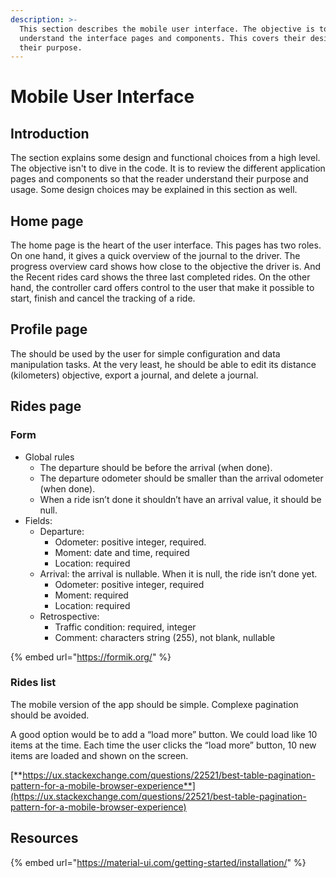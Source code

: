 ```yaml
---
description: >-
  This section describes the mobile user interface. The objective is to
  understand the interface pages and components. This covers their design and
  their purpose.
---
```


# Mobile User Interface

## **Introduction**

The section explains some design and functional choices from a high level. The objective isn't to dive in the code. It is to review the different application pages and components so that the reader understand their purpose and usage. Some design choices may be explained in this section as well. 

## **Home page**

The home page is the heart of the user interface. This pages has two roles. On one hand, it gives a quick overview of the journal to the driver. The progress overview card shows how close to the objective the driver is. And the Recent rides card shows the three last completed rides. On the other hand, the controller card offers control to the user that make it possible to start, finish and cancel the tracking of a ride.

## Profile page

The should be used by the user for simple configuration and data manipulation tasks. At the very least, he should be able to edit its distance \(kilometers\) objective, export a journal, and delete a journal.

## **Rides page**

### **Form**

* Global rules
  * The departure should be before the arrival \(when done\).
  * The departure odometer should be smaller than the arrival odometer \(when done\).
  * When a ride isn’t done it shouldn’t have an arrival value, it should be null.
* Fields:
  * Departure:
    * Odometer: positive integer, required.
    * Moment: date and time, required
    * Location: required
  * Arrival: the arrival is nullable. When it is null, the ride isn’t done yet.
    * Odometer: positive integer, required
    * Moment: required
    * Location: required
  * Retrospective:
    * Traffic condition: required, integer
    * Comment: characters string \(255\), not blank, nullable

{% embed url="https://formik.org/" %}

### **Rides list**

The mobile version of the app should be simple. Complexe pagination should be avoided.

A good option would be to add a “load more” button. We could load like 10 items at the time. Each time the user clicks the “load more” button, 10 new items are loaded and shown on the screen.

[**https://ux.stackexchange.com/questions/22521/best-table-pagination-pattern-for-a-mobile-browser-experience**](https://ux.stackexchange.com/questions/22521/best-table-pagination-pattern-for-a-mobile-browser-experience)

## **Resources**

{% embed url="https://material-ui.com/getting-started/installation/" %}

  


